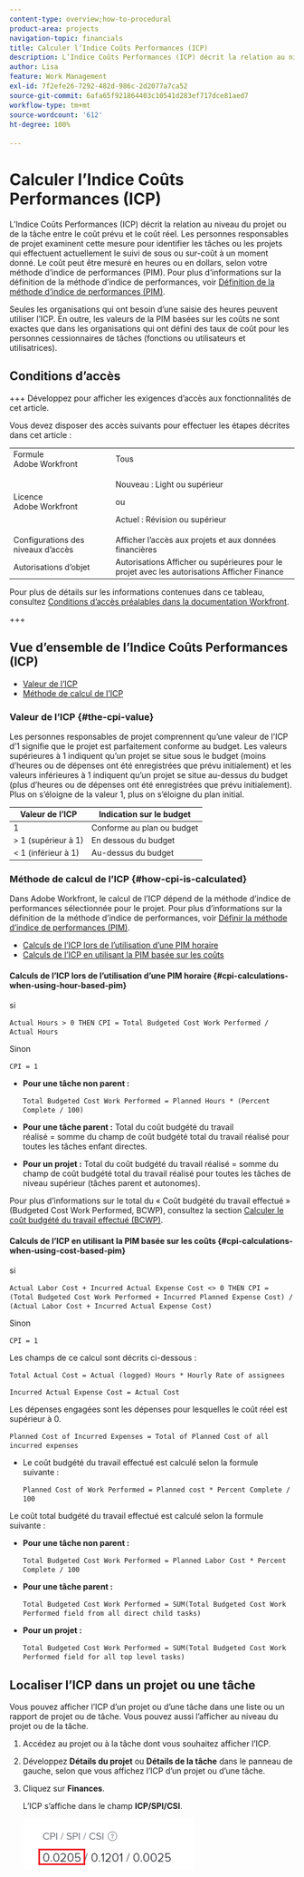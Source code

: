 ```yaml
---
content-type: overview;how-to-procedural
product-area: projects
navigation-topic: financials
title: Calculer l’Indice Coûts Performances (ICP)
description: L’Indice Coûts Performances (ICP) décrit la relation au niveau du projet ou de la tâche entre le coût prévu et le coût réel. Les personnes responsables de projet examinent cette mesure pour identifier les tâches ou les projets qui effectuent actuellement le suivi de sous ou sur-coût à un moment donné.
author: Lisa
feature: Work Management
exl-id: 7f2efe26-7292-482d-986c-2d2077a7ca52
source-git-commit: 6afa65f921864403c10541d283ef717dce81aed7
workflow-type: tm+mt
source-wordcount: '612'
ht-degree: 100%

---
```


# Calculer l’Indice Coûts Performances (ICP)

<!--
<p data-mc-conditions="QuicksilverOrClassic.Draft mode">(NOTE: Linked to the product. Do not change link.)</p>
-->

L’Indice Coûts Performances (ICP) décrit la relation au niveau du projet ou de la tâche entre le coût prévu et le coût réel. Les personnes responsables de projet examinent cette mesure pour identifier les tâches ou les projets qui effectuent actuellement le suivi de sous ou sur-coût à un moment donné. Le coût peut être mesuré en heures ou en dollars, selon votre méthode d’indice de performances (PIM). Pour plus d’informations sur la définition de la méthode d’indice de performances, voir [Définition de la méthode d’indice de performances (PIM)](../../../manage-work/projects/project-finances/set-pim.md).

Seules les organisations qui ont besoin d’une saisie des heures peuvent utiliser l’ICP. En outre, les valeurs de la PIM basées sur les coûts ne sont exactes que dans les organisations qui ont défini des taux de coût pour les personnes cessionnaires de tâches (fonctions ou utilisateurs et utilisatrices).

## Conditions d’accès

+++ Développez pour afficher les exigences d’accès aux fonctionnalités de cet article.

Vous devez disposer des accès suivants pour effectuer les étapes décrites dans cet article :

<table style="table-layout:auto"> 
 <col> 
 <col> 
 <tbody> 
  <tr> 
   <td role="rowheader">Formule Adobe Workfront</td> 
   <td>Tous</td> 
  </tr> 
  <tr> 
   <td role="rowheader">Licence Adobe Workfront</td> 
   <td>
   <p>Nouveau : Light ou supérieur</p>
   <p>ou</p>
   <p>Actuel : Révision ou supérieur</p></td>  
  </tr> 
  <tr> 
   <td role="rowheader">Configurations des niveaux d’accès</td> 
   <td>Afficher l’accès aux projets et aux données financières</td> 
  </tr> 
  <tr> 
   <td role="rowheader">Autorisations d’objet</td> 
   <td>Autorisations Afficher ou supérieures pour le projet avec les autorisations Afficher Finance</td> 
  </tr> 
 </tbody> 
</table>

Pour plus de détails sur les informations contenues dans ce tableau, consultez [Conditions d’accès préalables dans la documentation Workfront](/help/quicksilver/administration-and-setup/add-users/access-levels-and-object-permissions/access-level-requirements-in-documentation.md).

+++

## Vue d’ensemble de l’Indice Coûts Performances (ICP)

* [Valeur de l’ICP](#the-cpi-value)
* [Méthode de calcul de l’ICP](#how-cpi-is-calculated)

### Valeur de l’ICP {#the-cpi-value}

Les personnes responsables de projet comprennent qu’une valeur de l’ICP d’1 signifie que le projet est parfaitement conforme au budget. Les valeurs supérieures à 1 indiquent qu’un projet se situe sous le budget (moins d’heures ou de dépenses ont été enregistrées que prévu initialement) et les valeurs inférieures à 1 indiquent qu’un projet se situe au-dessus du budget (plus d’heures ou de dépenses ont été enregistrées que prévu initialement). Plus on s’éloigne de la valeur 1, plus on s’éloigne du plan initial.

| **Valeur de l’ICP** | **Indication sur le budget** |
|---|---|
| 1 | Conforme au plan ou budget |
| > 1 (supérieur à 1) | En dessous du budget |
| &lt; 1 (inférieur à 1) | Au-dessus du budget |


### Méthode de calcul de l’ICP {#how-cpi-is-calculated}

Dans Adobe Workfront, le calcul de l’ICP dépend de la méthode d’indice de performances sélectionnée pour le projet. Pour plus d’informations sur la définition de la méthode d’indice de performances, voir [Définir la méthode d’indice de performances (PIM)](../../../manage-work/projects/project-finances/set-pim.md).

* [Calculs de l’ICP lors de l’utilisation d’une PIM horaire](#cpi-calculations-when-using-hour-based-pim)
* [Calculs de l’ICP en utilisant la PIM basée sur les coûts](#cpi-calculations-when-using-cost-based-pim)

#### Calculs de l’ICP lors de l’utilisation d’une PIM horaire {#cpi-calculations-when-using-hour-based-pim}

si

```
Actual Hours > 0 THEN CPI = Total Budgeted Cost Work Performed / Actual Hours
```

Sinon

```
CPI = 1
```

* **Pour une tâche non parent :**

  ```
  Total Budgeted Cost Work Performed = Planned Hours * (Percent Complete / 100)
  ```

* **Pour une tâche parent :**
Total du coût budgété du travail réalisé = somme du champ de coût budgété total du travail réalisé pour toutes les tâches enfant directes.

* **Pour un projet :**
Total du coût budgété du travail réalisé = somme du champ de coût budgété total du travail réalisé pour toutes les tâches de niveau supérieur (tâches parent et autonomes).

Pour plus d’informations sur le total du « Coût budgété du travail effectué » (Budgeted Cost Work Performed, BCWP), consultez la section [Calculer le coût budgété du travail effectué (BCWP)](../../../manage-work/projects/project-finances/calculate-bcwp.md).

#### Calculs de l’ICP en utilisant la PIM basée sur les coûts {#cpi-calculations-when-using-cost-based-pim}

<!--
<p data-mc-conditions="QuicksilverOrClassic.Draft mode"><code>CPI = (Planned Cost of Work Performed + Planned Cost of Incurred Expenses) / (Total Actual Cost + Actual Cost of Incurred Expenses) </code> </p>
-->

<!--
<p data-mc-conditions="QuicksilverOrClassic.Draft mode"><code>NOTE: this used to be here before - above - but Anna sent me the one below. I kept the other one, although she is still researching its validity - see this issue: https://hub.workfront.com/issue/5fc7b1cf00012aeebf9e822db8ea2513/overview)</code> </p>
-->

si

```
Actual Labor Cost + Incurred Actual Expense Cost <> 0 THEN CPI = (Total Budgeted Cost Work Performed + Incurred Planned Expense Cost) / (Actual Labor Cost + Incurred Actual Expense Cost)
```



Sinon

```
CPI = 1
```

<!--
<p data-mc-conditions="QuicksilverOrClassic.Draft mode"><code>(NOTE: above: this used to say: CPI = CPI Labor, but Anna had me fix it on July 21, 2021)</code> </p>
-->

Les champs de ce calcul sont décrits ci-dessous :

```
Total Actual Cost = Actual (logged) Hours * Hourly Rate of assignees
```

```
Incurred Actual Expense Cost = Actual Cost
```

Les dépenses engagées sont les dépenses pour lesquelles le coût réel est supérieur à 0.

```
Planned Cost of Incurred Expenses = Total of Planned Cost of all incurred expenses
```



<!--
  <p data-mc-conditions="QuicksilverOrClassic.Draft mode">(NOTE: Old calculation - taken out by Lilit and replaced below: Planned Cost of Work Performed= (planned labor cost) * (percent complete) / 100 where planned labor cost is the planned hours allocated to assignees * their rates.)</p>
  -->

* Le coût budgété du travail effectué est calculé selon la formule suivante :

  ```
  Planned Cost of Work Performed = Planned cost * Percent Complete / 100
  ```

Le coût total budgété du travail effectué est calculé selon la formule suivante :

* **Pour une tâche non parent :**

  ```
  Total Budgeted Cost Work Performed = Planned Labor Cost * Percent Complete / 100
  ```

* **Pour une tâche parent :**

  ```
  Total Budgeted Cost Work Performed = SUM(Total Budgeted Cost Work Performed field from all direct child tasks)
  ```

* **Pour un projet :**

  ```
  Total Budgeted Cost Work Performed = SUM(Total Budgeted Cost Work Performed field for all top level tasks)
  ```



## Localiser l’ICP dans un projet ou une tâche

Vous pouvez afficher l’ICP d’un projet ou d’une tâche dans une liste ou un rapport de projet ou de tâche. Vous pouvez aussi l’afficher au niveau du projet ou de la tâche.

1. Accédez au projet ou à la tâche dont vous souhaitez afficher l’ICP.
1. Développez **Détails du projet** ou **Détails de la tâche** dans le panneau de gauche, selon que vous affichez l’ICP d’un projet ou d’une tâche.

1. Cliquez sur **Finances**.

   L’ICP s’affiche dans le champ **ICP/SPI/CSI**.

   ![](assets/cpi-on-project-nwe.png)
